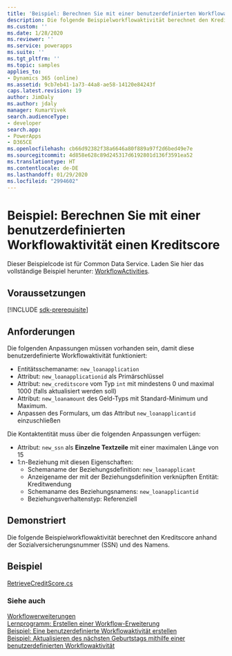 ```yaml
---
title: 'Beispiel: Berechnen Sie mit einer benutzerdefinierten Workflowaktivität einen Kreditscore (Common Data Service) | Microsoft-Dokumentation'
description: Die folgende Beispielworkflowaktivität berechnet den Kreditscore anhand der Sozialversicherungsnummer (SSN) und des Namens.
ms.custom: ''
ms.date: 1/28/2020
ms.reviewer: ''
ms.service: powerapps
ms.suite: ''
ms.tgt_pltfrm: ''
ms.topic: samples
applies_to:
- Dynamics 365 (online)
ms.assetid: 9cb7eb41-1a73-44a8-ae58-14120e84243f
caps.latest.revision: 19
author: JimDaly
ms.author: jdaly
manager: KumarVivek
search.audienceType:
- developer
search.app:
- PowerApps
- D365CE
ms.openlocfilehash: cb66d92382f38a6646a80f889a97f2d6bed49e7e
ms.sourcegitcommit: 4d858e628c89d245317d6192801d136f3591ea52
ms.translationtype: HT
ms.contentlocale: de-DE
ms.lasthandoff: 01/29/2020
ms.locfileid: "2994602"
---
```

# <a name="sample-calculate-a-credit-score-with-a-custom-workflow-activity"></a>Beispiel: Berechnen Sie mit einer benutzerdefinierten Workflowaktivität einen Kreditscore

Dieser Beispielcode ist für Common Data Service. Laden Sie hier das vollständige Beispiel herunter: [WorkflowActivities](https://github.com/microsoft/PowerApps-Samples/tree/master/cds/orgsvc/C%23/WorkflowActivities).

## <a name="prerequisites"></a>Voraussetzungen

[!INCLUDE [sdk-prerequisite](../../../includes/sdk-prerequisite.md)]
  
## <a name="requirements"></a>Anforderungen

Die folgenden Anpassungen müssen vorhanden sein, damit diese benutzerdefinierte Workflowaktivität funktioniert:  

-   Entitätsschemaname: `new_loanapplication`  
-   Attribut: `new_loanapplicationid` als Primärschlüssel  
-   Attribut: `new_creditscore` vom Typ `int` mit mindestens 0 und maximal 1000 (falls aktualisiert werden soll)  
-   Attribut: `new_loanamount` des Geld-Typs mit Standard-Minimum und Maximum.  
-   Anpassen des Formulars, um das Attribut `new_loanapplicantid` einzuschließen  
  
Die Kontaktentität muss über die folgenden Anpassungen verfügen:  
  
-   Attribut: `new_ssn` als **Einzelne Textzeile** mit einer maximalen Länge von 15  
-   1:n-Beziehung mit diesen Eigenschaften:  
    -   Schemaname der Beziehungsdefinition: `new_loanapplicant`  
    -   Anzeigename der mit der Beziehungsdefinition verknüpften Entität: Kreditwendung  
    -   Schemaname des Beziehungsnamens: `new_loanapplicantid`  
    -   Beziehungsverhaltenstyp: Referenziell  
  
## <a name="demonstrates"></a>Demonstriert

Die folgende Beispielworkflowaktivität berechnet den Kreditscore anhand der Sozialversicherungsnummer (SSN) und des Namens.  
  
## <a name="example"></a>Beispiel  

[RetrieveCreditScore.cs](https://github.com/microsoft/PowerApps-Samples/blob/master/cds/orgsvc/C%23/WorkflowActivities/WorkflowActivities/RetrieveCreditScore.cs)

### <a name="see-also"></a>Siehe auch

[Workflowerweiterungen](workflow-extensions.md)<br />
[Lernprogramm: Erstellen einer Workflow-Erweiterung](tutorial-create-workflow-extension.md)<br />
[Beispiel: Eine benutzerdefinierte Workflowaktivität erstellen](sample-create-custom-workflow-activity.md)<br />
[Beispiel: Aktualisieren des nächsten Geburtstags mithilfe einer benutzerdefinierten Workflowaktivität](sample-update-next-birthday-using-custom-workflow-activity.md)
